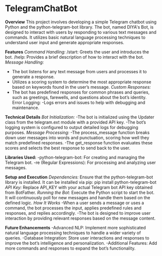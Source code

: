 # TelegramChatBot
**Overview**
This project involves developing a simple Telegram chatbot using Python and the python-telegram-bot library. The bot, named DIYA's Bot, is designed to interact with users by responding to various text messages and commands. It utilizes basic natural language processing techniques to understand user input and generate appropriate responses.

**Features**
*Command Handling:*
/start: Greets the user and introduces the bot.
/help: Provides a brief description of how to interact with the bot.
*Message Handling:*
- The bot listens for any text message from users and processes it to generate a response.
- Utilizes a scoring system to determine the most appropriate response based on keywords found in the user’s message.
*Custom Responses:*
- The bot has predefined responses for common phrases and queries, such as greetings, farewells, and questions about the bot’s identity.
Error Logging:
-Logs errors and issues to help with debugging and maintenance.

**Technical Details**
*Bot Initialization:*
-The bot is initialized using the Updater class from the telegram.ext module with a provided API key.
-The bot’s logging system is configured to output detailed logs for debugging purposes.
*Message Processing:*
-The process_message function breaks down user messages into words and punctuation, scoring how well they match predefined responses.
-The get_response function evaluates these scores and selects the best response to send back to the user.

**Libraries Used:**
-python-telegram-bot: For creating and managing the Telegram bot.
-re (Regular Expressions): For processing and analyzing user messages.

**Setup and Execution**
*Dependencies:*
Ensure that the python-telegram-bot library is installed. It can be installed via pip:
pip install python-telegram-bot
*API Key:*
Replace API_KEY with your actual Telegram bot API key obtained from BotFather.
*Running the Bot:*
Execute the Python script to start the bot. It will continuously poll for new messages and handle them based on the defined logic.
*How It Works*
-When a user sends a message or uses a command, the bot processes the input, applies predefined rules and responses, and replies accordingly.
-The bot is designed to improve user interaction by providing relevant responses based on the message content.

**Future Enhancements**
-Advanced NLP: Implement more sophisticated natural language processing techniques to handle a wider variety of queries.
-Database Integration: Store user interactions and responses to improve the bot’s intelligence and personalization.
-Additional Features: Add more commands and responses to expand the bot’s functionality.
